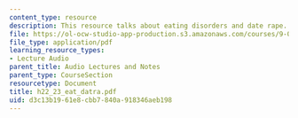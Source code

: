 ```yaml
---
content_type: resource
description: This resource talks about eating disorders and date rape.
file: https://ol-ocw-studio-app-production.s3.amazonaws.com/courses/9-00-introduction-to-psychology-fall-2004/d3c13b1961e8cbb7840a918346aeb198_h22_23_eat_datra.pdf
file_type: application/pdf
learning_resource_types:
- Lecture Audio
parent_title: Audio Lectures and Notes
parent_type: CourseSection
resourcetype: Document
title: h22_23_eat_datra.pdf
uid: d3c13b19-61e8-cbb7-840a-918346aeb198
---
```

